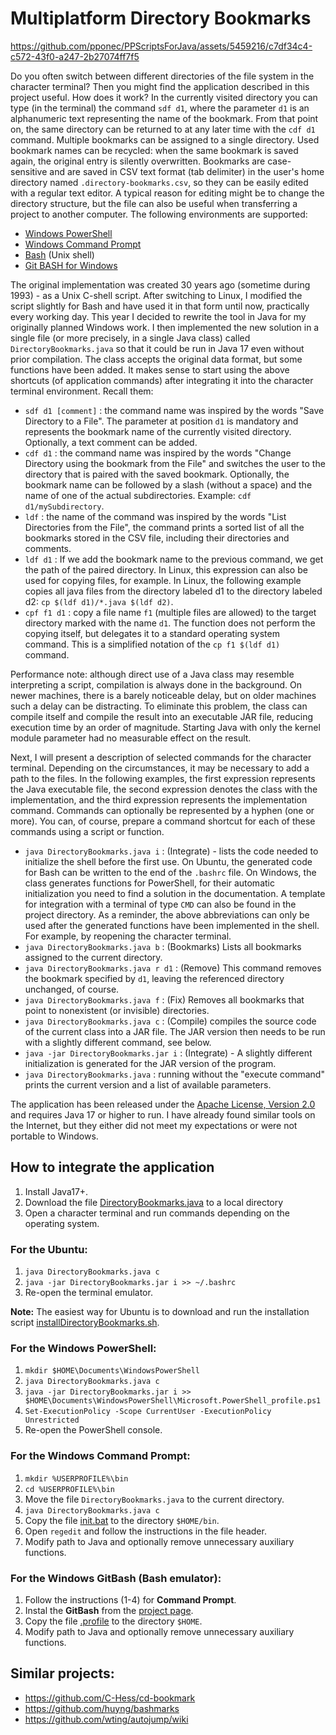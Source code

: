 # Multiplatform Directory Bookmarks

https://github.com/pponec/PPScriptsForJava/assets/5459216/c7df34c4-c572-43f0-a247-2b27074ff7f5

Do you often switch between different directories of the file system in the character terminal? 
Then you might find the application described in this project useful.
How does it work? 
In the currently visited directory you can type (in the terminal) the command `sdf d1`, where the parameter `d1` is an alphanumeric text representing the name of the bookmark.
From that point on, the same directory can be returned to at any later time with the `cdf d1` command. 
Multiple bookmarks can be assigned to a single directory. 
Used bookmark names can be recycled: when the same bookmark is saved again, the original entry is silently overwritten. 
Bookmarks are case-sensitive and are saved in CSV text format (tab delimiter) in the user's home directory named `.directory-bookmarks.csv`, so they can be easily edited with a regular text editor. 
A typical reason for editing might be to change the directory structure, but the file can also be useful when transferring a project to another computer.
The following environments are supported:

* [Windows PowerShell](https://en.wikipedia.org/wiki/PowerShell)
* [Windows Command Prompt](https://en.wikipedia.org/wiki/Cmd.exe)
* [Bash](https://en.wikipedia.org/wiki/Bash_(Unix_shell)) (Unix shell)
* [Git BASH for Windows](https://gitforwindows.org/#bash)

The original implementation was created 30 years ago (sometime during 1993) - as a Unix C-shell script. 
After switching to Linux, I modified the script slightly for Bash and have used it in that form until now, practically every working day. 
This year I decided to rewrite the tool in Java for my originally planned Windows work. 
I then implemented the new solution in a single file (or more precisely, in a single Java class) called `DirectoryBookmarks.java` so that it could be run in Java 17 even without prior compilation. 
The class accepts the original data format, but some functions have been added. 
It makes sense to start using the above shortcuts (of application commands) after integrating it into the character terminal environment. 
Recall them:

* `sdf d1 [comment]` : the command name was inspired by the words "Save Directory to a File". 
  The parameter at position `d1` is mandatory and represents the bookmark name of the currently visited directory. 
  Optionally, a text comment can be added.
* `cdf d1` : the command name was inspired by the words "Change Directory using the bookmark from the File" and switches the user to the directory that is paired with the saved bookmark. 
  Optionally, the bookmark name can be followed by a slash (without a space) and the name of one of the actual subdirectories. 
  Example: `cdf d1/mySubdirectory`.
* `ldf` : the name of the command was inspired by the words "List Directories from the File", the command prints a sorted list of all the bookmarks stored in the CSV file, including their directories and comments.
* `ldf d1` : If we add the bookmark name to the previous command, we get the path of the paired directory. 
  In Linux, this expression can also be used for copying files, for example. 
  In Linux, the following example copies all java files from the directory labeled d1 to the directory labeled d2: `cp $(ldf d1)/*.java $(ldf d2)`.
* `cpf f1 d1` : copy a file name `f1` (multiple files are allowed) to the target directory marked with the name `d1`. 
   The function does not perform the copying itself, but delegates it to a standard operating system command.
   This is a simplified notation of the `cp f1 $(ldf d1)` command.

Performance note: although direct use of a Java class may resemble interpreting a script, compilation is always done in the background. 
On newer machines, there is a barely noticeable delay, but on older machines such a delay can be distracting. 
To eliminate this problem, the class can compile itself and compile the result into an executable JAR file, reducing execution time by an order of magnitude. 
Starting Java with only the kernel module parameter had no measurable effect on the result.

Next, I will present a description of selected commands for the character terminal. 
Depending on the circumstances, it may be necessary to add a path to the files. 
In the following examples, the first expression represents the Java executable file, the second expression denotes the class with the implementation, and the third expression represents the implementation command. 
Commands can optionally be represented by a hyphen (one or more). 
You can, of course, prepare a command shortcut for each of these commands using a script or function.

* `java DirectoryBookmarks.java i` : (Integrate) - lists the code needed to initialize the shell before the first use. On Ubuntu, the generated code for Bash can be written to the end of the `.bashrc` file. On Windows, the class generates functions for PowerShell, for their automatic initialization you need to find a solution in the documentation. A template for integration with a terminal of type `CMD` can also be found in the project directory. As a reminder, the above abbreviations can only be used after the generated functions have been implemented in the shell. For example, by reopening the character terminal.
* `java DirectoryBookmarks.java b` : (Bookmarks) Lists all bookmarks assigned to the current directory.
* `java DirectoryBookmarks.java r d1` : (Remove) This command removes the bookmark specified by `d1`, leaving the referenced directory unchanged, of course.
* `java DirectoryBookmarks.java f` : (Fix) Removes all bookmarks that point to nonexistent (or invisible) directories.
* `java DirectoryBookmarks.java c` : (Compile) compiles the source code of the current class into a JAR file. 
The JAR version then needs to be run with a slightly different command, see below.
* `java -jar DirectoryBookmarks.jar i` : (Integrate) - A slightly different initialization is generated for the JAR version of the program.
* `java DirectoryBookmarks.java` : running without the "execute command" prints the current version and a list of available parameters.

The application has been released under the [Apache License, Version 2.0](https://www.apache.org/licenses/LICENSE-2.0) and requires Java 17 or higher to run.
I have already found similar tools on the Internet, but they either did not meet my expectations or were not portable to Windows.

## How to integrate the application

1. Install Java17+.
2. Download the file [DirectoryBookmarks.java](../src/main/java/net/ponec/script/DirectoryBookmarks.java) to a local directory 
3. Open a character terminal and run commands depending on the operating system.

### For the Ubuntu:

1. `java DirectoryBookmarks.java c`
2. `java -jar DirectoryBookmarks.jar i >> ~/.bashrc`
3. Re-open the terminal emulator.

**Note:** The easiest way for Ubuntu is to download and run the installation script [installDirectoryBookmarks.sh](../src/main/java/net/ponec/script/installDirectoryBookmarks.sh).

### For the Windows PowerShell:

1. `mkdir $HOME\Documents\WindowsPowerShell`
2. `java DirectoryBookmarks.java c`
3. `java -jar DirectoryBookmarks.jar i >> $HOME\Documents\WindowsPowerShell\Microsoft.PowerShell_profile.ps1`
4. `Set-ExecutionPolicy -Scope CurrentUser -ExecutionPolicy Unrestricted`
5. Re-open the PowerShell console.

### For the Windows Command Prompt:

1. `mkdir %USERPROFILE%\bin`
2. `cd %USERPROFILE%\bin`
3.  Move the file `DirectoryBookmarks.java` to the current directory.
3. `java DirectoryBookmarks.java c`
4.  Copy the file [init.bat](../windows/init.bat) to the directory `$HOME/bin`. 
5.  Open `regedit` and follow the instructions in the file header.
6.  Modify path to Java and optionally remove unnecessary auxiliary functions.

### For the Windows GitBash (Bash emulator):

1. Follow the instructions (1-4) for **Command Prompt**.
2. Instal the **GitBash** from the [project page](https://gitforwindows.org/).
3. Copy the file [.profile](../windows/.profile) to the directory `$HOME`.
4. Modify path to Java and optionally remove unnecessary auxiliary functions.


## Similar projects:

* https://github.com/C-Hess/cd-bookmark
* https://github.com/huyng/bashmarks
* https://github.com/wting/autojump/wiki
